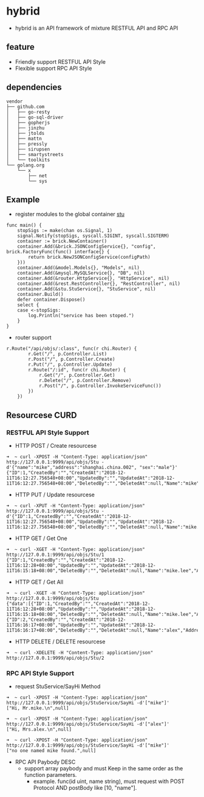 # hybrid

- hybrid is an API framework of mixture RESTFUL API and RPC API 

## feature 
- Friendly support RESTFUL API Style
- Flexible support RPC API Style

## dependencies

```
vendor
├── github.com
│   ├── go-resty
│   ├── go-sql-driver
│   ├── gopherjs
│   ├── jinzhu
│   ├── jtolds
│   ├── mattn
│   ├── pressly
│   ├── sirupsen
│   ├── smartystreets
│   └── toolkits
└── golang.org
    └── x
        ├── net
        └── sys
```

## Example 

- register modules to the global container [stu](https://github.com/researchlab/hybrid/tree/master/examples/basic)

```
func main() {
	stopSigs := make(chan os.Signal, 1)
	signal.Notify(stopSigs, syscall.SIGINT, syscall.SIGTERM)
	container := brick.NewContainer()
	container.Add(&brick.JSONConfigService{}, "config", brick.FactoryFunc(func() interface{} {
		return brick.NewJSONConfigService(configPath)
	}))
	container.Add(&model.Models{}, "Models", nil)
	container.Add(&mysql.MySQLService{}, "DB", nil)
	container.Add(&router.HttpService{}, "HttpService", nil)
	container.Add(&rest.RestController{}, "RestController", nil)
	container.Add(&stu.StuService{}, "StuService", nil)
	container.Build()
	defer container.Dispose()
	select {
	case <-stopSigs:
		log.Println("service has been stoped.")
	}
}
```

- router support 

```
r.Route("/api/objs/:class", func(r chi.Router) {
		r.Get("/", p.Controller.List)
		r.Post("/", p.Controller.Create)
		r.Put("/", p.Controller.Update)
		r.Route("/:id", func(r chi.Router) {
			r.Get("/", p.Controller.Get)
			r.Delete("/", p.Controller.Remove)
			r.Post("/", p.Controller.InvokeServiceFunc())
		})
	})
```

## Resourcese CURD 

### RESTFUL API Style Support 

- HTTP POST  / Create resourcese
```
➜  ~ curl -XPOST -H "Content-Type: application/json" http://127.0.0.1:9999/api/objs/Stu -d'{"name":"mike","address":"shanghai.china.002", "sex":"male"}'
{"ID":1,"CreatedBy":"","CreatedAt":"2018-12-11T16:12:27.756548+08:00","UpdatedBy":"","UpdatedAt":"2018-12-11T16:12:27.756548+08:00","DeletedBy":"","DeletedAt":null,"Name":"mike","Address":"shanghai.china.002","Sex":"male"}
```

- HTTP PUT / Update resourcese
```
➜  ~ curl -XPUT -H "Content-Type: application/json" http://127.0.0.1:9999/api/objs/Stu -d'{"ID":1,"CreatedBy":"","CreatedAt":"2018-12-11T16:12:27.756548+08:00","UpdatedBy":"","UpdatedAt":"2018-12-11T16:12:27.756548+08:00","DeletedBy":"","DeletedAt":null,"Name":"mike.lee","Address":"shanghai.china.002","Sex":"male"}'
```

- HTTP GET / Get One 
```
➜  ~ curl -XGET -H "Content-Type: application/json" http://127.0.0.1:9999/api/objs/Stu/1
{"ID":1,"CreatedBy":"","CreatedAt":"2018-12-11T16:12:28+08:00","UpdatedBy":"","UpdatedAt":"2018-12-11T16:15:18+08:00","DeletedBy":"","DeletedAt":null,"Name":"mike.lee","Address":"shanghai.china.002","Sex":"male"}
```

- HTTP GET / Get All
```
➜  ~ curl -XGET -H "Content-Type: application/json" http://127.0.0.1:9999/api/objs/Stu
{"data":[{"ID":1,"CreatedBy":"","CreatedAt":"2018-12-11T16:12:28+08:00","UpdatedBy":"","UpdatedAt":"2018-12-11T16:15:18+08:00","DeletedBy":"","DeletedAt":null,"Name":"mike.lee","Address":"shanghai.china.002","Sex":"male"},{"ID":2,"CreatedBy":"","CreatedAt":"2018-12-11T16:16:17+08:00","UpdatedBy":"","UpdatedAt":"2018-12-11T16:16:17+08:00","DeletedBy":"","DeletedAt":null,"Name":"alex","Address":"shanghai.china.002","Sex":"female"}],"page":0,"pageCount":1,"pageSize":10}
```

- HTTP DELETE / DELETE resourcese
```
➜  ~ curl -XDELETE -H "Content-Type: application/json" http://127.0.0.1:9999/api/objs/Stu/2
```

### RPC API Style Support 

- request StuService/SayHi Method 
```
➜  ~ curl -XPOST -H "Content-Type: application/json" http://127.0.0.1:9999/api/objs/StuService/SayHi -d'["mike"]'
["Hi, Mr.mike.\n",null]

➜  ~ curl -XPOST -H "Content-Type: application/json" http://127.0.0.1:9999/api/objs/StuService/SayHi -d'["alex"]'
["Hi, Mrs.alex.\n",null]

➜  ~ curl -XPOST -H "Content-Type: application/json" http://127.0.0.1:9999/api/objs/StuService/SayHi -d'["mike"]'
["no one named mike found.",null]
```

- RPC API Paybody DESC 
  - support array paybody and must Keep in the same order as the function parameters.
	- example. func(id uint, name string), must request with POST Protocol AND postBody like [10, "name"].
